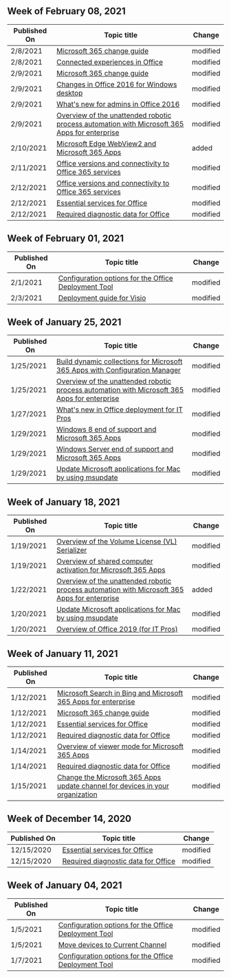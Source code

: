 <!-- This file is generated automatically each week. Changes made to this file will be overwritten.-->



## Week of February 08, 2021


| Published On |Topic title | Change |
|------|------------|--------|
| 2/8/2021 | [Microsoft 365 change guide](/DeployOffice/fieldnotes/microsoft-365-change-guide) | modified |
| 2/8/2021 | [Connected experiences in Office](/DeployOffice/privacy/connected-experiences) | modified |
| 2/9/2021 | [Microsoft 365 change guide](/DeployOffice/fieldnotes/microsoft-365-change-guide) | modified |
| 2/9/2021 | [Changes in Office 2016 for Windows desktop](/DeployOffice/office2016/changes-in-office-2016-for-windows-desktop) | modified |
| 2/9/2021 | [What's new for admins in Office 2016](/DeployOffice/office2016/what-s-new-for-admins-in-office-2016) | modified |
| 2/9/2021 | [Overview of the unattended robotic process automation with Microsoft 365 Apps for enterprise](/DeployOffice/overview-unattended) | modified |
| 2/10/2021 | [Microsoft Edge WebView2 and Microsoft 365 Apps](/DeployOffice/webview2-install) | added |
| 2/11/2021 | [Office versions and connectivity to Office 365 services](/DeployOffice/endofsupport/office-365-services-connectivity) | modified |
| 2/12/2021 | [Office versions and connectivity to Office 365 services](/DeployOffice/endofsupport/office-365-services-connectivity) | modified |
| 2/12/2021 | [Essential services for Office](/DeployOffice/privacy/essential-services) | modified |
| 2/12/2021 | [Required diagnostic data for Office](/DeployOffice/privacy/required-diagnostic-data) | modified |


## Week of February 01, 2021


| Published On |Topic title | Change |
|------|------------|--------|
| 2/1/2021 | [Configuration options for the Office Deployment Tool](/DeployOffice/office-deployment-tool-configuration-options) | modified |
| 2/3/2021 | [Deployment guide for Visio](/DeployOffice/deployment-guide-for-visio) | modified |


## Week of January 25, 2021


| Published On |Topic title | Change |
|------|------------|--------|
| 1/25/2021 | [Build dynamic collections for Microsoft 365 Apps with Configuration Manager](/DeployOffice/fieldnotes/build-dynamic-lean-configuration-manager) | modified |
| 1/25/2021 | [Overview of the unattended robotic process automation with Microsoft 365 Apps for enterprise](/DeployOffice/overview-unattended) | modified |
| 1/27/2021 | [What's new in Office deployment for IT Pros](/DeployOffice/whats-new-office-it-pros) | modified |
| 1/29/2021 | [Windows 8 end of support and Microsoft 365 Apps](/DeployOffice/endofsupport/windows-8-support) | modified |
| 1/29/2021 | [Windows Server end of support and Microsoft 365 Apps](/DeployOffice/endofsupport/windows-server-support) | modified |
| 1/29/2021 | [Update Microsoft applications for Mac by using msupdate](/DeployOffice/mac/update-office-for-mac-using-msupdate) | modified |


## Week of January 18, 2021


| Published On |Topic title | Change |
|------|------------|--------|
| 1/19/2021 | [Overview of the Volume License (VL) Serializer](/DeployOffice/mac/volume-license-serializer) | modified |
| 1/19/2021 | [Overview of shared computer activation for Microsoft 365 Apps](/DeployOffice/overview-shared-computer-activation) | modified |
| 1/22/2021 | [Overview of the unattended robotic process automation with Microsoft 365 Apps for enterprise](/DeployOffice/overview-unattended) | added |
| 1/20/2021 | [Update Microsoft applications for Mac by using msupdate](/DeployOffice/mac/update-office-for-mac-using-msupdate) | modified |
| 1/20/2021 | [Overview of Office 2019 (for IT Pros)](/DeployOffice/office2019/overview) | modified |


## Week of January 11, 2021


| Published On |Topic title | Change |
|------|------------|--------|
| 1/12/2021 | [Microsoft Search in Bing and Microsoft 365 Apps for enterprise](/DeployOffice/microsoft-search-bing) | modified |
| 1/12/2021 | [Microsoft 365 change guide](/DeployOffice/fieldnotes/microsoft-365-change-guide) | modified |
| 1/12/2021 | [Essential services for Office](/DeployOffice/privacy/essential-services) | modified |
| 1/12/2021 | [Required diagnostic data for Office](/DeployOffice/privacy/required-diagnostic-data) | modified |
| 1/14/2021 | [Overview of viewer mode for Microsoft 365 Apps](/DeployOffice/overview-viewer-mode) | modified |
| 1/14/2021 | [Required diagnostic data for Office](/DeployOffice/privacy/required-diagnostic-data) | modified |
| 1/15/2021 | [Change the Microsoft 365 Apps update channel for devices in your organization](/DeployOffice/change-update-channels) | modified |


## Week of December 14, 2020


| Published On |Topic title | Change |
|------|------------|--------|
| 12/15/2020 | [Essential services for Office](/DeployOffice/privacy/essential-services) | modified |
| 12/15/2020 | [Required diagnostic data for Office](/DeployOffice/privacy/required-diagnostic-data) | modified |


## Week of January 04, 2021


| Published On |Topic title | Change |
|------|------------|--------|
| 1/5/2021 | [Configuration options for the Office Deployment Tool](/DeployOffice/office-deployment-tool-configuration-options) | modified |
| 1/5/2021 | [Move devices to Current Channel](/DeployOffice/other/move-devices-current-channel) | modified |
| 1/7/2021 | [Configuration options for the Office Deployment Tool](/DeployOffice/office-deployment-tool-configuration-options) | modified |
